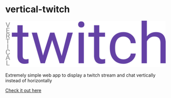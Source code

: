 # vertical-twitch

![logo](https://raw.githubusercontent.com/mxm07/vertical-twitch/master/twitchvertical.png "Logo")

Extremely simple web app to display a twitch stream and chat vertically instead of horizontally

[Check it out here](https://mxm07.github.io/vertical-twitch/main.html)
